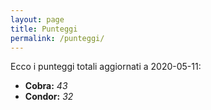 ```yaml
---
layout: page
title: Punteggi
permalink: /punteggi/
---
```


Ecco i punteggi totali aggiornati a 2020-05-11:

- **Cobra:** *43*
- **Condor:** *32*
